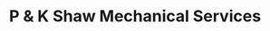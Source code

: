 ---
title: "P & K Shaw Mechanical Services"
url: /maryborough/p-und-k-shaw-mechanical-services/
shop: Autowerkstatt
---
